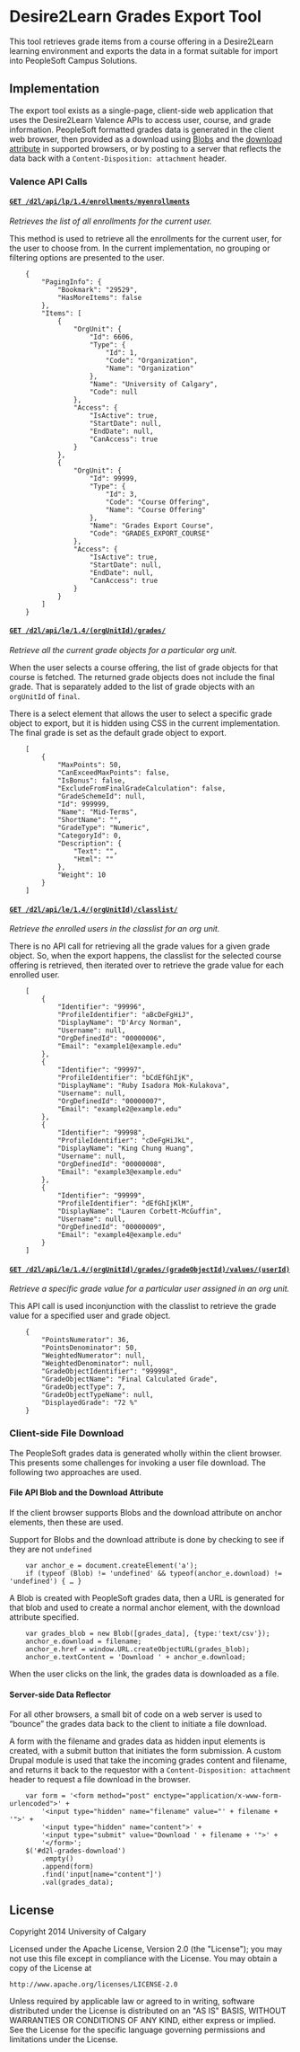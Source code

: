 # Desire2Learn Grades Export Tool

This tool retrieves grade items from a course offering in a Desire2Learn learning environment and exports the data in a format suitable for import into PeopleSoft Campus Solutions.

## Implementation

The export tool exists as a single-page, client-side web application that uses the Desire2Learn Valence APIs to access user, course, and grade information. PeopleSoft formatted grades data is generated in the client web browser, then provided as a download using [Blobs](http://www.w3.org/TR/FileAPI/#dfn-Blob) and the [download attribute](http://www.w3.org/TR/html5/links.html#attr-hyperlink-download) in supported browsers, or by posting to a server that reflects the data back with a `Content-Disposition: attachment` header.

### Valence API Calls

#### [`GET /d2l/api/lp/1.4/enrollments/myenrollments`][1]

*Retrieves the list of all enrollments for the current user.*

This method is used to retrieve all the enrollments for the current user, for the user to choose from. In the current implementation, no grouping or filtering options are presented to the user.

        {
            "PagingInfo": {
                "Bookmark": "29529",
                "HasMoreItems": false
            },
            "Items": [
                {
                    "OrgUnit": {
                        "Id": 6606,
                        "Type": {
                            "Id": 1,
                            "Code": "Organization",
                            "Name": "Organization"
                        },
                        "Name": "University of Calgary",
                        "Code": null
                    },
                    "Access": {
                        "IsActive": true,
                        "StartDate": null,
                        "EndDate": null,
                        "CanAccess": true
                    }
                },
                {
                    "OrgUnit": {
                        "Id": 99999,
                        "Type": {
                            "Id": 3,
                            "Code": "Course Offering",
                            "Name": "Course Offering"
                        },
                        "Name": "Grades Export Course",
                        "Code": "GRADES_EXPORT_COURSE"
                    },
                    "Access": {
                        "IsActive": true,
                        "StartDate": null,
                        "EndDate": null,
                        "CanAccess": true
                    }
                }
            ]
        }

#### [`GET /d2l/api/le/1.4/(orgUnitId)/grades/`][3]

*Retrieve all the current grade objects for a particular org unit.*

When the user selects a course offering, the list of grade objects for that course is fetched. The returned grade objects does not include the final grade. That is separately added to the list of grade objects with an `orgUnitId` of `final`.

There is a select element that allows the user to select a specific grade object to export, but it is hidden using CSS in the current implementation. The final grade is set as the default grade object to export.

        [
            {
                "MaxPoints": 50,
                "CanExceedMaxPoints": false,
                "IsBonus": false,
                "ExcludeFromFinalGradeCalculation": false,
                "GradeSchemeId": null,
                "Id": 999999,
                "Name": "Mid-Terms",
                "ShortName": "",
                "GradeType": "Numeric",
                "CategoryId": 0,
                "Description": {
                    "Text": "",
                    "Html": ""
                },
                "Weight": 10
            }
        ]

#### [`GET /d2l/api/le/1.4/(orgUnitId)/classlist/`][2]

*Retrieve the enrolled users in the classlist for an org unit.*

There is no API call for retrieving all the grade values for a given grade object. So, when the export happens, the classlist for the selected course offering is retrieved, then iterated over to retrieve the grade value for each enrolled user.

        [
            {
                "Identifier": "99996",
                "ProfileIdentifier": "aBcDeFgHiJ",
                "DisplayName": "D'Arcy Norman",
                "Username": null,
                "OrgDefinedId": "00000006",
                "Email": "example1@example.edu"
            },
            {
                "Identifier": "99997",
                "ProfileIdentifier": "bCdEfGhIjK",
                "DisplayName": "Ruby Isadora Mok-Kulakova",
                "Username": null,
                "OrgDefinedId": "00000007",
                "Email": "example2@example.edu"
            },
            {
                "Identifier": "99998",
                "ProfileIdentifier": "cDeFgHiJkL",
                "DisplayName": "King Chung Huang",
                "Username": null,
                "OrgDefinedId": "00000008",
                "Email": "example3@example.edu"
            },
            {
                "Identifier": "99999",
                "ProfileIdentifier": "dEfGhIjKlM",
                "DisplayName": "Lauren Corbett-McGuffin",
                "Username": null,
                "OrgDefinedId": "00000009",
                "Email": "example4@example.edu"
            }
        ]

#### [`GET /d2l/api/le/1.4/(orgUnitId)/grades/(gradeObjectId)/values/(userId)`][4]

*Retrieve a specific grade value for a particular user assigned in an org unit.*

This API call is used inconjunction with the classlist to retrieve the grade value for a specified user and grade object.

        {
            "PointsNumerator": 36,
            "PointsDenominator": 50,
            "WeightedNumerator": null,
            "WeightedDenominator": null,
            "GradeObjectIdentifier": "999998",
            "GradeObjectName": "Final Calculated Grade",
            "GradeObjectType": 7,
            "GradeObjectTypeName": null,
            "DisplayedGrade": "72 %"
        }

[1]: http://docs.valence.desire2learn.com/res/enroll.html#get--d2l-api-lp-(version)-enrollments-myenrollments-
[2]: http://docs.valence.desire2learn.com/res/enroll.html#get--d2l-api-le-(version)-(orgUnitId)-classlist-
[3]: http://docs.valence.desire2learn.com/res/grade.html#get--d2l-api-le-(version)-(orgUnitId)-grades-
[4]: http://docs.valence.desire2learn.com/res/grade.html#get--d2l-api-le-(version)-(orgUnitId)-grades-(gradeObjectId)-values-(userId)

### Client-side File Download

The PeopleSoft grades data is generated wholly within the client browser. This presents some challenges for invoking a user file download. The following two approaches are used.

#### File API Blob and the Download Attribute

If the client browser supports Blobs and the download attribute on anchor elements, then these are used.

Support for Blobs and the download attribute is done by checking to see if they are not `undefined`

        var anchor_e = document.createElement('a');
        if (typeof (Blob) != 'undefined' && typeof(anchor_e.download) != 'undefined') { … }

A Blob is created with PeopleSoft grades data, then a URL is generated for that blob and used to create a normal anchor element, with the download attribute specified.

        var grades_blob = new Blob([grades_data], {type:'text/csv'});
        anchor_e.download = filename;
        anchor_e.href = window.URL.createObjectURL(grades_blob);
        anchor_e.textContent = 'Download ' + anchor_e.download;

When the user clicks on the link, the grades data is downloaded as a file.

#### Server-side Data Reflector

For all other browsers, a small bit of code on a web server is used to “bounce” the grades data back to the client to initiate a file download.

A form with the filename and grades data as hidden input elements is created, with a submit button that initiates the form submission. A custom Drupal module is used that take the incoming grades content and filename, and returns it back to the requestor with a `Content-Disposition: attachment` header to request a file download in the browser.

        var form = '<form method="post" enctype="application/x-www-form-urlencoded">' +
            '<input type="hidden" name="filename" value="' + filename + '">' +
            '<input type="hidden" name="content">' +
            '<input type="submit" value="Download ' + filename + '">' +
            '</form>';
        $('#d2l-grades-download')
            .empty()
            .append(form)
            .find('input[name="content"]')
            .val(grades_data);

## License

Copyright 2014 University of Calgary

Licensed under the Apache License, Version 2.0 (the "License");
you may not use this file except in compliance with the License.
You may obtain a copy of the License at

    http://www.apache.org/licenses/LICENSE-2.0

Unless required by applicable law or agreed to in writing, software
distributed under the License is distributed on an "AS IS" BASIS,
WITHOUT WARRANTIES OR CONDITIONS OF ANY KIND, either express or implied.
See the License for the specific language governing permissions and
limitations under the License.